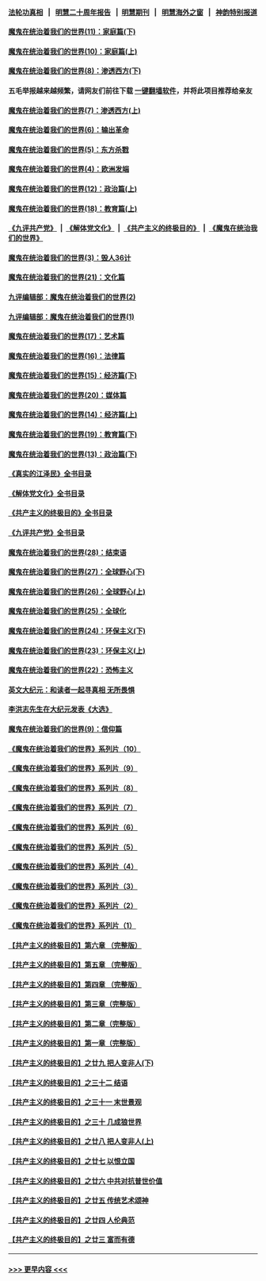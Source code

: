 #### [法轮功真相](https://github.com/gfw-breaker/truth/blob/master/README.md?t=0) &nbsp;&nbsp;|&nbsp;&nbsp; [明慧二十周年报告](https://github.com/gfw-breaker/mh-reports/blob/master/README.md?t=0) &nbsp;&nbsp;|&nbsp;&nbsp;[明慧期刊](https://github.com/gfw-breaker/mh-qikan) &nbsp;&nbsp;|&nbsp;&nbsp; [明慧海外之窗](https://github.com/gfw-breaker/mh-news/blob/master/README.md?t=0) &nbsp;&nbsp;|&nbsp;&nbsp; [神韵特别报道](https://github.com/gfw-breaker/mh-news/blob/master/shenyun.md?t=0)
#### [魔鬼在统治着我们的世界(11)：家庭篇(下)](../pages/nsc422/n10440961.md?t=11210501) 
#### [魔鬼在统治着我们的世界(10)：家庭篇(上)](../pages/nsc422/n10435448.md?t=11210501) 
#### [魔鬼在统治着我们的世界(8)：渗透西方(下)](../pages/nsc422/n10429603.md?t=11210501) 
#### 五毛举报越来越频繁，请网友们前往下载 [一键翻墙软件](https://github.com/gfw-breaker/ssr-accounts)，并将此项目推荐给亲友
#### [魔鬼在统治着我们的世界(7)：渗透西方(上)](../pages/nsc422/n10426013.md?t=11210501) 
#### [魔鬼在统治着我们的世界(6)：输出革命](../pages/nsc422/n10421536.md?t=11210501) 
#### [魔鬼在统治着我们的世界(5)：东方杀戮](../pages/nsc422/n10417707.md?t=11210501) 
#### [魔鬼在统治着我们的世界(4)：欧洲发端](../pages/nsc422/n10414890.md?t=11210501) 
#### [魔鬼在统治着我们的世界(12)：政治篇(上)](../pages/nsc422/n10444576.md?t=11210501) 
#### [魔鬼在统治着我们的世界(18)：教育篇(上)](../pages/nsc422/n10526970.md?t=11210501) 
#### [《九评共产党》](https://github.com/begood0513/9ping.md/blob/master/README.md) &nbsp;|&nbsp; [《解体党文化》](../../../../jtdwh.md/blob/master/README.md)  &nbsp;|&nbsp; [《共产主义的终极目的》](../../../../gczydzjmd.md/blob/master/README.md) &nbsp;|&nbsp; [《魔鬼在统治我们的世界》](../../../../mgztzwmdsj.md/blob/master/README.md) 
#### [魔鬼在统治着我们的世界(3)：毁人36计](../pages/nsc422/n10411583.md?t=11210501) 
#### [魔鬼在统治着我们的世界(21)：文化篇](../pages/nsc422/n10597706.md?t=11210501) 
#### [九评编辑部：魔鬼在统治着我们的世界(2)](../pages/nsc422/n10410036.md?t=11210501) 
#### [九评编辑部：魔鬼在统治着我们的世界(1)](../pages/nsc422/n10406825.md?t=11210501) 
#### [魔鬼在统治着我们的世界(17)：艺术篇](../pages/nsc422/n10499093.md?t=11210501) 
#### [魔鬼在统治着我们的世界(16)：法律篇](../pages/nsc422/n10485969.md?t=11210501) 
#### [魔鬼在统治着我们的世界(15)：经济篇(下)](../pages/nsc422/n10469975.md?t=11210501) 
#### [魔鬼在统治着我们的世界(20)：媒体篇](../pages/nsc422/n10586579.md?t=11210501) 
#### [魔鬼在统治着我们的世界(14)：经济篇(上)](../pages/nsc422/n10457370.md?t=11210501) 
#### [魔鬼在统治着我们的世界(19)：教育篇(下)](../pages/nsc422/n10564808.md?t=11210501) 
#### [魔鬼在统治着我们的世界(13)：政治篇(下)](../pages/nsc422/n10448270.md?t=11210501) 
#### [《真实的江泽民》全书目录](../pages/nsc422/n13721399.md?t=11210501) 
#### [《解体党文化》全书目录](../pages/nsc422/n13721157.md?t=11210501) 
#### [《共产主义的终极目的》全书目录](../pages/nsc422/n13721048.md?t=11210501) 
#### [《九评共产党》全书目录](../pages/nsc422/n13708085.md?t=11210501) 
#### [魔鬼在统治着我们的世界(28)：结束语](../pages/nsc422/n10936246.md?t=11210501) 
#### [魔鬼在统治着我们的世界(27)：全球野心(下)](../pages/nsc422/n10928319.md?t=11210501) 
#### [魔鬼在统治着我们的世界(26)：全球野心(上)](../pages/nsc422/n10900318.md?t=11210501) 
#### [魔鬼在统治着我们的世界(25)：全球化](../pages/nsc422/n10788205.md?t=11210501) 
#### [魔鬼在统治着我们的世界(24)：环保主义(下)](../pages/nsc422/n10695307.md?t=11210501) 
#### [魔鬼在统治着我们的世界(23)：环保主义(上)](../pages/nsc422/n10688613.md?t=11210501) 
#### [魔鬼在统治着我们的世界(22)：恐怖主义](../pages/nsc422/n10614727.md?t=11210501) 
#### [英文大纪元：和读者一起寻真相 无所畏惧](../pages/nsc422/n12542027.md?t=11210501) 
#### [李洪志先生在大纪元发表《大选》](../pages/nsc422/n12534746.md?t=11210501) 
#### [魔鬼在统治着我们的世界(9)：信仰篇](../pages/nsc422/n10432159.md?t=11210501) 
#### [《魔鬼在统治着我们的世界》系列片（10）](../pages/nsc422/n12292670.md?t=11210501) 
#### [《魔鬼在统治着我们的世界》系列片（9）](../pages/nsc422/n12290859.md?t=11210501) 
#### [《魔鬼在统治着我们的世界》系列片（8）](../pages/nsc422/n12287445.md?t=11210501) 
#### [《魔鬼在统治着我们的世界》系列片（7）](../pages/nsc422/n12283425.md?t=11210501) 
#### [《魔鬼在统治着我们的世界》系列片（6）](../pages/nsc422/n12282314.md?t=11210501) 
#### [《魔鬼在统治着我们的世界》系列片（5）](../pages/nsc422/n12281419.md?t=11210501) 
#### [《魔鬼在统治着我们的世界》系列片（4）](../pages/nsc422/n12274024.md?t=11210501) 
#### [《魔鬼在统治着我们的世界》系列片（3）](../pages/nsc422/n12271322.md?t=11210501) 
#### [《魔鬼在统治着我们的世界》系列片（2）](../pages/nsc422/n12269049.md?t=11210501) 
#### [《魔鬼在统治着我们的世界》系列片（1）](../pages/nsc422/n12267575.md?t=11210501) 
#### [【共产主义的终极目的】第六章 （完整版）](../pages/nsc422/n11428913.md?t=11210501) 
#### [【共产主义的终极目的】第五章 （完整版）](../pages/nsc422/n11428912.md?t=11210501) 
#### [【共产主义的终极目的】第四章 （完整版）](../pages/nsc422/n11428907.md?t=11210501) 
#### [【共产主义的终极目的】第三章（完整版）](../pages/nsc422/n11428848.md?t=11210501) 
#### [【共产主义的终极目的】第二章（完整版）](../pages/nsc422/n11428831.md?t=11210501) 
#### [【共产主义的终极目的】第一章（完整版）](../pages/nsc422/n11417651.md?t=11210501) 
#### [【共产主义的终极目的】之廿九 把人变非人(下)](../pages/nsc422/n11344140.md?t=11210501) 
#### [【共产主义的终极目的】之三十二 结语](../pages/nsc422/n11360535.md?t=11210501) 
#### [【共产主义的终极目的】之三十一 末世景观](../pages/nsc422/n11351129.md?t=11210501) 
#### [【共产主义的终极目的】之三十 几成狼世界](../pages/nsc422/n11348280.md?t=11210501) 
#### [【共产主义的终极目的】之廿八 把人变非人(上)](../pages/nsc422/n11340492.md?t=11210501) 
#### [【共产主义的终极目的】之廿七 以恨立国](../pages/nsc422/n11336944.md?t=11210501) 
#### [【共产主义的终极目的】之廿六 中共对抗普世价值](../pages/nsc422/n11324785.md?t=11210501) 
#### [【共产主义的终极目的】之廿五 传统艺术颂神](../pages/nsc422/n11296396.md?t=11210501) 
#### [【共产主义的终极目的】之廿四 人伦典范](../pages/nsc422/n11296397.md?t=11210501) 
#### [【共产主义的终极目的】之廿三 富而有德](../pages/nsc422/n11283598.md?t=11210501) 

----
#### [ >>> 更早内容 <<< ](../indexes/nsc422-earlier.md)
